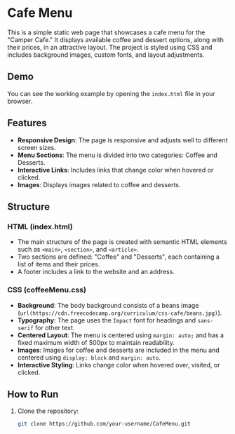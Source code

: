 # Cafe Menu

This is a simple static web page that showcases a cafe menu for the "Camper Cafe." It displays available coffee and dessert options, along with their prices, in an attractive layout. The project is styled using CSS and includes background images, custom fonts, and layout adjustments.

## Demo

You can see the working example by opening the `index.html` file in your browser.

## Features

- **Responsive Design**: The page is responsive and adjusts well to different screen sizes.
- **Menu Sections**: The menu is divided into two categories: Coffee and Desserts.
- **Interactive Links**: Includes links that change color when hovered or clicked.
- **Images**: Displays images related to coffee and desserts.

## Structure

### HTML (index.html)

- The main structure of the page is created with semantic HTML elements such as `<main>`, `<section>`, and `<article>`.
- Two sections are defined: "Coffee" and "Desserts", each containing a list of items and their prices.
- A footer includes a link to the website and an address.
  
### CSS (coffeeMenu.css)

- **Background**: The body background consists of a beans image (`url(https://cdn.freecodecamp.org/curriculum/css-cafe/beans.jpg)`).
- **Typography**: The page uses the `Impact` font for headings and `sans-serif` for other text.
- **Centered Layout**: The menu is centered using `margin: auto;` and has a fixed maximum width of 500px to maintain readability.
- **Images**: Images for coffee and desserts are included in the menu and centered using `display: block` and `margin: auto`.
- **Interactive Styling**: Links change color when hovered over, visited, or clicked.

## How to Run

1. Clone the repository:
   ```bash
   git clone https://github.com/your-username/CafeMenu.git
